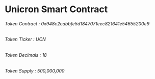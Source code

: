 # Unicron Smart Contract

###### Token Contract : 0x948c2cabbfe5d1847071eec821641e54655200e9
###### Token Ticker : UCN
###### Token Decimals : 18
###### Token Supply : 500,000,000
